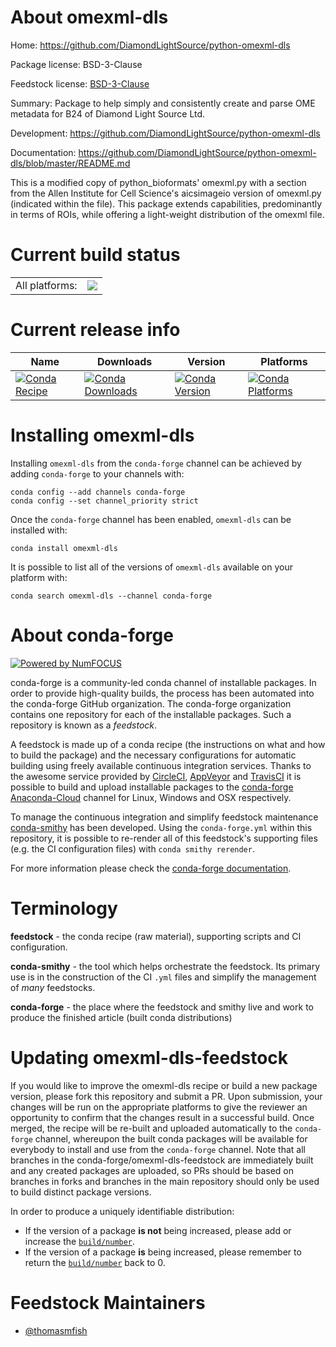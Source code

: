 About omexml-dls
================

Home: https://github.com/DiamondLightSource/python-omexml-dls

Package license: BSD-3-Clause

Feedstock license: [BSD-3-Clause](https://github.com/conda-forge/omexml-dls-feedstock/blob/master/LICENSE.txt)

Summary: Package to help simply and consistently create and parse OME metadata for B24 of Diamond Light Source Ltd.

Development: https://github.com/DiamondLightSource/python-omexml-dls

Documentation: https://github.com/DiamondLightSource/python-omexml-dls/blob/master/README.md

This is a modified copy of python_bioformats' omexml.py with a section
from the Allen Institute for Cell Science's aicsimageio version of
omexml.py (indicated within the file). This package extends
capabilities, predominantly in terms of ROIs, while offering a
light-weight distribution of the omexml file.


Current build status
====================


<table><tr><td>All platforms:</td>
    <td>
      <a href="https://dev.azure.com/conda-forge/feedstock-builds/_build/latest?definitionId=10157&branchName=master">
        <img src="https://dev.azure.com/conda-forge/feedstock-builds/_apis/build/status/omexml-dls-feedstock?branchName=master">
      </a>
    </td>
  </tr>
</table>

Current release info
====================

| Name | Downloads | Version | Platforms |
| --- | --- | --- | --- |
| [![Conda Recipe](https://img.shields.io/badge/recipe-omexml--dls-green.svg)](https://anaconda.org/conda-forge/omexml-dls) | [![Conda Downloads](https://img.shields.io/conda/dn/conda-forge/omexml-dls.svg)](https://anaconda.org/conda-forge/omexml-dls) | [![Conda Version](https://img.shields.io/conda/vn/conda-forge/omexml-dls.svg)](https://anaconda.org/conda-forge/omexml-dls) | [![Conda Platforms](https://img.shields.io/conda/pn/conda-forge/omexml-dls.svg)](https://anaconda.org/conda-forge/omexml-dls) |

Installing omexml-dls
=====================

Installing `omexml-dls` from the `conda-forge` channel can be achieved by adding `conda-forge` to your channels with:

```
conda config --add channels conda-forge
conda config --set channel_priority strict
```

Once the `conda-forge` channel has been enabled, `omexml-dls` can be installed with:

```
conda install omexml-dls
```

It is possible to list all of the versions of `omexml-dls` available on your platform with:

```
conda search omexml-dls --channel conda-forge
```


About conda-forge
=================

[![Powered by NumFOCUS](https://img.shields.io/badge/powered%20by-NumFOCUS-orange.svg?style=flat&colorA=E1523D&colorB=007D8A)](http://numfocus.org)

conda-forge is a community-led conda channel of installable packages.
In order to provide high-quality builds, the process has been automated into the
conda-forge GitHub organization. The conda-forge organization contains one repository
for each of the installable packages. Such a repository is known as a *feedstock*.

A feedstock is made up of a conda recipe (the instructions on what and how to build
the package) and the necessary configurations for automatic building using freely
available continuous integration services. Thanks to the awesome service provided by
[CircleCI](https://circleci.com/), [AppVeyor](https://www.appveyor.com/)
and [TravisCI](https://travis-ci.com/) it is possible to build and upload installable
packages to the [conda-forge](https://anaconda.org/conda-forge)
[Anaconda-Cloud](https://anaconda.org/) channel for Linux, Windows and OSX respectively.

To manage the continuous integration and simplify feedstock maintenance
[conda-smithy](https://github.com/conda-forge/conda-smithy) has been developed.
Using the ``conda-forge.yml`` within this repository, it is possible to re-render all of
this feedstock's supporting files (e.g. the CI configuration files) with ``conda smithy rerender``.

For more information please check the [conda-forge documentation](https://conda-forge.org/docs/).

Terminology
===========

**feedstock** - the conda recipe (raw material), supporting scripts and CI configuration.

**conda-smithy** - the tool which helps orchestrate the feedstock.
                   Its primary use is in the construction of the CI ``.yml`` files
                   and simplify the management of *many* feedstocks.

**conda-forge** - the place where the feedstock and smithy live and work to
                  produce the finished article (built conda distributions)


Updating omexml-dls-feedstock
=============================

If you would like to improve the omexml-dls recipe or build a new
package version, please fork this repository and submit a PR. Upon submission,
your changes will be run on the appropriate platforms to give the reviewer an
opportunity to confirm that the changes result in a successful build. Once
merged, the recipe will be re-built and uploaded automatically to the
`conda-forge` channel, whereupon the built conda packages will be available for
everybody to install and use from the `conda-forge` channel.
Note that all branches in the conda-forge/omexml-dls-feedstock are
immediately built and any created packages are uploaded, so PRs should be based
on branches in forks and branches in the main repository should only be used to
build distinct package versions.

In order to produce a uniquely identifiable distribution:
 * If the version of a package **is not** being increased, please add or increase
   the [``build/number``](https://docs.conda.io/projects/conda-build/en/latest/resources/define-metadata.html#build-number-and-string).
 * If the version of a package **is** being increased, please remember to return
   the [``build/number``](https://docs.conda.io/projects/conda-build/en/latest/resources/define-metadata.html#build-number-and-string)
   back to 0.

Feedstock Maintainers
=====================

* [@thomasmfish](https://github.com/thomasmfish/)

